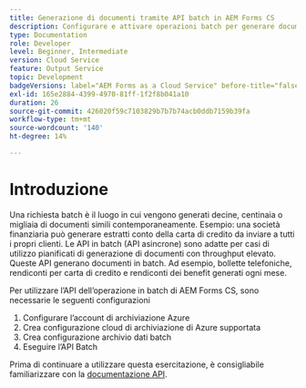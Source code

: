 ```yaml
---
title: Generazione di documenti tramite API batch in AEM Forms CS
description: Configurare e attivare operazioni batch per generare documenti.
type: Documentation
role: Developer
level: Beginner, Intermediate
version: Cloud Service
feature: Output Service
topic: Development
badgeVersions: label="AEM Forms as a Cloud Service" before-title="false"
exl-id: 165e2884-4399-4970-81ff-1f2f8b041a10
duration: 26
source-git-commit: 426020f59c7103829b7b7b74acb0ddb7159b39fa
workflow-type: tm+mt
source-wordcount: '140'
ht-degree: 14%

---
```


# Introduzione

Una richiesta batch è il luogo in cui vengono generati decine, centinaia o migliaia di documenti simili contemporaneamente. Esempio: una società finanziaria può generare estratti conto della carta di credito da inviare a tutti i propri clienti.
Le API in batch (API asincrone) sono adatte per casi di utilizzo pianificati di generazione di documenti con throughput elevato. Queste API generano documenti in batch. Ad esempio, bollette telefoniche, rendiconti per carta di credito e rendiconti dei benefit generati ogni mese.

Per utilizzare l’API dell’operazione in batch di AEM Forms CS, sono necessarie le seguenti configurazioni

1. Configurare l’account di archiviazione Azure
1. Crea configurazione cloud di archiviazione di Azure supportata
1. Crea configurazione archivio dati batch
1. Eseguire l’API Batch

Prima di continuare a utilizzare questa esercitazione, è consigliabile familiarizzare con la [documentazione API](https://experienceleague.adobe.com/docs/experience-manager-cloud-service/assets/batch-api.yaml?lang=en).
